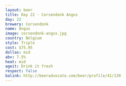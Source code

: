 ```yaml
---
layout: beer
title: Day 22 - Corsendonk Angus
day: 22
brewery: Corsendonk
name: Angus
image: corsendonk-angus.jpg
country: Belgium
style: Triple
cost: $75.95
dollas: mid
abv: 7.5%
heat: mid
ageit: Drink it fresh
respect: false
balink: http://beeradvocate.com/beer/profile/41/139
---
```



